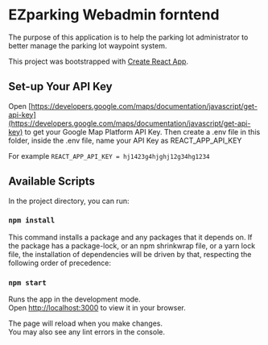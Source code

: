 # EZparking Webadmin forntend

The purpose of this application is to help the parking lot administrator to better manage the parking lot waypoint system.

This project was bootstrapped with [Create React App](https://github.com/facebook/create-react-app).

## Set-up Your API Key
Open [https://developers.google.com/maps/documentation/javascript/get-api-key](https://developers.google.com/maps/documentation/javascript/get-api-key) to get your Google Map Platform API Key.
Then create a .env file in this folder, inside the .env file, name your API Key as REACT_APP_API_KEY

For example 
`REACT_APP_API_KEY = hj1423g4hjghj12g34hg1234`

## Available Scripts

In the project directory, you can run:

### `npm install`

This command installs a package and any packages that it depends on. If the package has a package-lock, or an npm shrinkwrap file, or a yarn lock file, the installation of dependencies will be driven by that, respecting the following order of precedence:

### `npm start`

Runs the app in the development mode.\
Open [http://localhost:3000](http://localhost:3000) to view it in your browser.

The page will reload when you make changes.\
You may also see any lint errors in the console.

